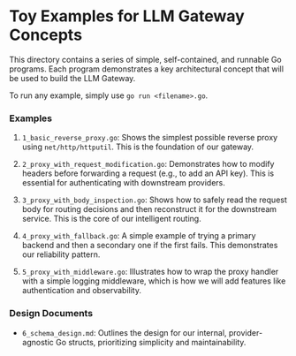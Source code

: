 # Toy Examples for LLM Gateway Concepts

This directory contains a series of simple, self-contained, and runnable Go programs. Each program demonstrates a key architectural concept that will be used to build the LLM Gateway.

To run any example, simply use `go run <filename>.go`.

### Examples

1.  `1_basic_reverse_proxy.go`: Shows the simplest possible reverse proxy using `net/http/httputil`. This is the foundation of our gateway.

2.  `2_proxy_with_request_modification.go`: Demonstrates how to modify headers before forwarding a request (e.g., to add an API key). This is essential for authenticating with downstream providers.

3.  `3_proxy_with_body_inspection.go`: Shows how to safely read the request body for routing decisions and then reconstruct it for the downstream service. This is the core of our intelligent routing.

4.  `4_proxy_with_fallback.go`: A simple example of trying a primary backend and then a secondary one if the first fails. This demonstrates our reliability pattern.

5.  `5_proxy_with_middleware.go`: Illustrates how to wrap the proxy handler with a simple logging middleware, which is how we will add features like authentication and observability.

### Design Documents

*   `6_schema_design.md`: Outlines the design for our internal, provider-agnostic Go structs, prioritizing simplicity and maintainability.

